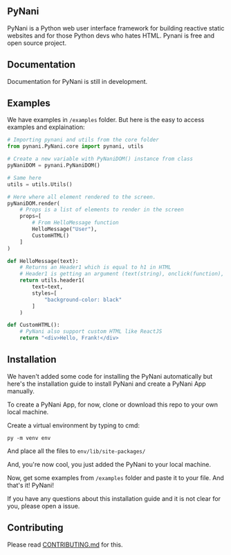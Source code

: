 ## PyNani
PyNani is a Python web user interface framework for building reactive static websites and for those Python devs who hates HTML. Pynani is free and open source project.

## Documentation
Documentation for PyNani is still in development.

## Examples
We have examples in ```/examples``` folder. But here is the easy to access examples and explaination:

```py
# Importing pynani and utils from the core folder
from pynani.PyNani.core import pynani, utils

# Create a new variable with PyNaniDOM() instance from class
pyNaniDOM = pynani.PyNaniDOM()

# Same here
utils = utils.Utils()

# Here where all element rendered to the screen.
pyNaniDOM.render(
    # Props is a list of elements to render in the screen
    props=[
        # From HelloMessage function
        HelloMessage("User"),
        CustomHTML()
    ]
)

def HelloMessage(text):
    # Returns an Header1 which is equal to h1 in HTML
    # Header1 is getting an argument (text(string), onclick(function), styles(list of CSS Styles))
    return utils.header1(
        text=text,
        styles=[
            "background-color: black"
        ]
    )

def CustomHTML():
    # PyNani also support custom HTML like ReactJS
    return "<div>Hello, Frank!</div>
```

## Installation
We haven't added some code for installing the PyNani automatically but
here's the installation guide to install PyNani and create a PyNani
App manually.

To create a PyNani App, for now, clone or download this repo to your 
own local machine.

Create a virtual environment by typing to cmd:
```
py -m venv env
```

And place all the files to ```env/lib/site-packages/```

And, you're now cool, you just added the PyNani to your local machine.

Now, get some examples from ```/examples``` folder and paste it to your file.
And that's it! PyNani!

If you have any questions about this installation guide and it is not clear
for you, please open a issue.

## Contributing
Please read [CONTRIBUTING.md](CONTRIBUTING.md) for this.
